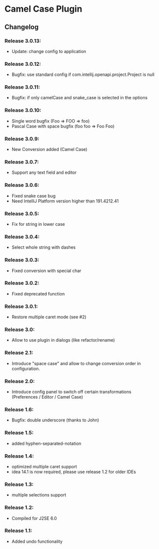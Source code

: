 # Camel Case Plugin

## Changelog

### Release 3.0.13:
* Update: change config to application

### Release 3.0.12:
* Bugfix: use standard config if com.intellij.openapi.project.Project is null

### Release 3.0.11:
* Bugfix: if only camelCase and snake_case is selected in the options

### Release 3.0.10:
* Single word bugfix (Foo => FOO => foo)
* Pascal Case with space bugfix (foo foo => Foo Foo)

### Release 3.0.9:
* New Conversion added (Camel Case)

### Release 3.0.7:
* Support any text field and editor

### Release 3.0.6:
* Fixed snake case bug
* Need IntelliJ Platform version higher than 191.4212.41

### Release 3.0.5:
* Fix for string in lower case

### Release 3.0.4:
* Select whole string with dashes

### Release 3.0.3:
* Fixed conversion with special char

### Release 3.0.2:
* Fixed deprecated function

### Release 3.0.1:
* Restore multiple caret mode (see #2)

### Release 3.0:
* Allow to use plugin in dialogs (like refactor/rename)

### Release 2.1:
* Introduce "space case" and allow to change conversion order in configuration.

### Release 2.0:
* Introduce config panel to switch off certain transformations (Preferences / Editor / Camel Case)

### Release 1.6:
* Bugfix: double underscore (thanks to John)

### Release 1.5:
* added hyphen-separated-notation

### Release 1.4:
* optimized multiple caret support
* idea 14.1 is now required, please use release 1.2 for older IDEs

### Release 1.3:
* multiple selections support

### Release 1.2:
* Compiled for J2SE 6.0

### Release 1.1:
* Added undo functionality